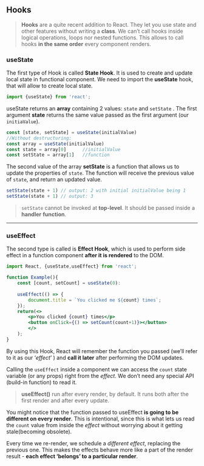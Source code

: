 ## Hooks

> **Hooks** are a quite recent addition to React. They let you use state and other features without writing a **class**. We can’t call hooks inside logical operations, loops nor nested functions. This allows to call hooks **in the same order** every component renders.

### useState

The first type of Hook is called **State Hook**. It is used to create and update local state in functional component. We need to import the **useState** hook, that will allow to create local state.

```jsx
import {useState} from 'react';
```

useState returns an **array** containing 2 values: `state` and `setState` .
The first argument **state** returns the same value passed as the first argument (our `initiaValue`). 

```jsx
const [state, setState] = useState(initialValue)
//Without destructuring:
const array = useState(initialValue)
const state = array[0]      //initialValue
const setState = array[1]   //function
```

The second value of the array **setState** is a function that allows us to update the properties of `state`. The function will receive the previous value of `state`, and return an updated value.

```jsx
setState(state + 1) // output: 2 with initial initialValue being 1
setState(state + 1) // output: 3
```

> `setState` cannot be invoked at **top-level**. It should be passed inside a **handler** **function**.
> 

---
### useEffect

The second type is called is **Effect Hook**, which is used to perform side effect in a function component **after it is rendered** to the DOM.

```jsx
import React, {useState,useEffect} from 'react';

function Example(){
	const [count, setCount] = useState(0):
	
	useEffect(() => {
		document.title = `You clicked me ${count} times`;
	});
	return(<>
		<p>You clicked {count} times</p>
		<button onClick={() => setCount(count+1)}></button>
		</>
	);
}
```

By using this Hook, React will remember the function you passed (we’ll refer to it as our ‘*effect*’ ) and **call it later** after performing the DOM updates.

Calling the `useEffect` inside a component we can access the `count` state variable (or any props) right from the *effect*. We don’t need any special API (build-in function) to read it. 

> **useEffect()** run after every render, by default. It runs both after the first render and after every update.
> 

You might notice that the function passed to useEffect **is going to be different on every render**. This is intentional, since this is what lets us read the `count` value from inside the *effect* without worrying about it getting stale(becoming obsolete).

Every time we re-render, we schedule a *different effect*, replacing the previous one. This makes the effects behave more like a part of the render result - **each effect ‘belongs’ to a particular render**.